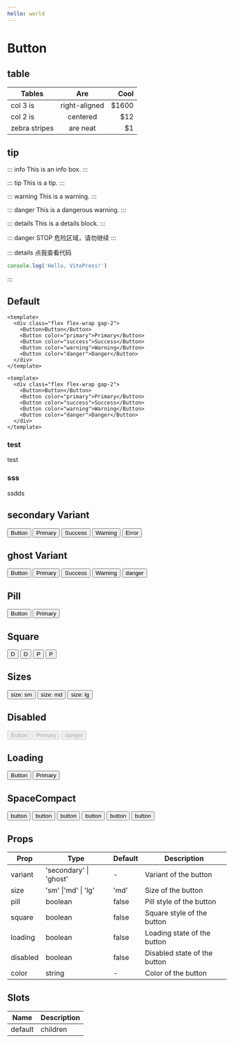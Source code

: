 ```yaml
---
hello: world
---
```


# Button

## table

| Tables        |      Are      |  Cool |
| ------------- | :-----------: | ----: |
| col 3 is      | right-aligned | $1600 |
| col 2 is      |   centered    |   $12 |
| zebra stripes |   are neat    |    $1 |

## tip

::: info
This is an info box.
:::

::: tip
This is a tip.
:::

::: warning
This is a warning.
:::

::: danger
This is a dangerous warning.
:::

::: details
This is a details block.
:::

::: danger STOP
危险区域，请勿继续
:::

::: details 点我查看代码

```js
console.log('Hello, VitePress!')
```

:::

## Default

```vue demo
<template>
  <div class="flex flex-wrap gap-2">
    <Button>Button</Button>
    <Button color="primary">Primary</Button>
    <Button color="success">Success</Button>
    <Button color="warning">Warning</Button>
    <Button color="danger">Danger</Button>
  </div>
</template>
```

```vue demo
<template>
  <div class="flex flex-wrap gap-2">
    <Button>Button</Button>
    <Button color="primary">Primary</Button>
    <Button color="success">Success</Button>
    <Button color="warning">Warning</Button>
    <Button color="danger">Danger</Button>
  </div>
</template>
```

### test

test

### sss

ssdds

## secondary Variant

<div class="flex flex-wrap gap-2"> 
  <Button variant="secondary">Button</Button>
  <Button variant="secondary" color="primary">
    Primary
  </Button> 
  <Button variant="secondary" color="success">
    Success
  </Button>
  <Button variant="secondary" color="warning">
    Warning
  </Button>
  <Button variant="secondary" color="danger">
    Error
  </Button>
</div>

## ghost Variant

<div class="flex flex-wrap gap-2">
  <Button variant="ghost">Button</Button>
  <Button variant="ghost" color="primary">
    Primary
  </Button>
  <Button variant="ghost" color="success">
    Success
  </Button>
  <Button variant="ghost" color="warning">
    Warning
  </Button>
  <Button variant="ghost" color="danger">
    danger
  </Button>
</div>

## Pill

<div class="flex flex-wrap gap-2">
  <Button pill>Button</Button>
  <Button color="primary" pill>
    Primary
  </Button>
</div>

## Square

<div class="flex flex-wrap gap-2">
  <Button square>D</Button>
  <Button square pill>
    D
  </Button>
  <Button color="primary" square>
    P
  </Button>

  <Button color="primary" square pill>
    P
  </Button>
</div>

## Sizes

<div class="flex flex-wrap items-center gap-2">
  <Button color="primary" size="sm">
    size: sm
  </Button>
  <Button color="primary" size="md">
    size: md
  </Button>
  <Button color="primary" size="lg">
    size: lg
  </Button>
</div>

## Disabled

<div class="flex flex-wrap gap-2">
  <Button disabled>Button</Button>
  <Button color="primary" disabled>
    Primary
  </Button>
  <Button color="danger" disabled>
    danger
  </Button>
</div>

## Loading

<div class="flex flex-wrap gap-2">
  <Button loading>Button</Button>
  <Button color="primary" loading>
    Primary
  </Button>
</div>

## SpaceCompact

<div class="flex flex-wrap gap-2">
  <SpaceCompact >
      <Tooltip content="Like">
        <Button>button</Button>
      </Tooltip>
      <Tooltip content="Comment">
        <Button>button</Button>
      </Tooltip>
      <Tooltip content="Star">
        <Button>button</Button>
      </Tooltip>
      <Tooltip content="Heart">
        <Button>button</Button>
      </Tooltip>
      <Tooltip content="Share">
        <Button>button</Button>
      </Tooltip>
      <Tooltip content="Download">
        <Button>button</Button>
      </Tooltip>
    </SpaceCompact>
</div>

## Props

| Prop     | Type                   | Default | Description                  |
| -------- | ---------------------- | ------- | ---------------------------- |
| variant  | 'secondary' \| 'ghost' | -       | Variant of the button        |
| size     | 'sm' \|'md' \| 'lg'    | 'md'    | Size of the button           |
| pill     | boolean                | false   | Pill style of the button     |
| square   | boolean                | false   | Square style of the button   |
| loading  | boolean                | false   | Loading state of the button  |
| disabled | boolean                | false   | Disabled state of the button |
| color    | string                 | -       | Color of the button          |

## Slots

| Name    | Description |
| ------- | ----------- |
| default | children    |
